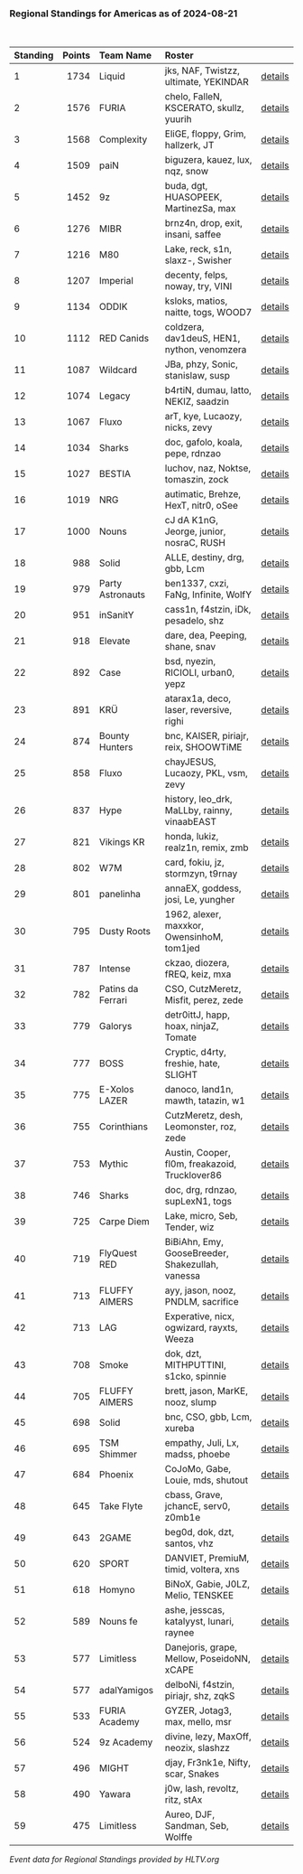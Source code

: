 ### Regional Standings for Americas as of 2024-08-21<br />
<br />

| Standing | Points | Team Name         | Roster                                           |                                                                                                   |
| :- | -: | :- | :- | :- |
| 1        |   1734 | Liquid            | jks, NAF, Twistzz, ultimate, YEKINDAR            | [details](details/2024_08_21/0006--liquid--jks-naf-twistzz-ultimate-yekindar.md)                  |
| 2        |   1576 | FURIA             | chelo, FalleN, KSCERATO, skullz, yuurih          | [details](details/2024_08_21/0010--furia--chelo-fallen-kscerato-skullz-yuurih.md)                 |
| 3        |   1568 | Complexity        | EliGE, floppy, Grim, hallzerk, JT                | [details](details/2024_08_21/0012--complexity--elige-floppy-grim-hallzerk-jt.md)                  |
| 4        |   1509 | paiN              | biguzera, kauez, lux, nqz, snow                  | [details](details/2024_08_21/0015--pain--biguzera-kauez-lux-nqz-snow.md)                          |
| 5        |   1452 | 9z                | buda, dgt, HUASOPEEK, MartinezSa, max            | [details](details/2024_08_21/0018--9z--buda-dgt-huasopeek-martinezsa-max.md)                      |
| 6        |   1276 | MIBR              | brnz4n, drop, exit, insani, saffee               | [details](details/2024_08_21/0025--mibr--brnz4n-drop-exit-insani-saffee.md)                       |
| 7        |   1216 | M80               | Lake, reck, s1n, slaxz-, Swisher                 | [details](details/2024_08_21/0028--m80--lake-reck-s1n-slaxz--swisher.md)                          |
| 8        |   1207 | Imperial          | decenty, felps, noway, try, VINI                 | [details](details/2024_08_21/0029--imperial--decenty-felps-noway-try-vini.md)                     |
| 9        |   1134 | ODDIK             | ksloks, matios, naitte, togs, WOOD7              | [details](details/2024_08_21/0033--oddik--ksloks-matios-naitte-togs-wood7.md)                     |
| 10       |   1112 | RED Canids        | coldzera, dav1deuS, HEN1, nython, venomzera      | [details](details/2024_08_21/0039--red_canids--coldzera-dav1deus-hen1-nython-venomzera.md)        |
| 11       |   1087 | Wildcard          | JBa, phzy, Sonic, stanislaw, susp                | [details](details/2024_08_21/0043--wildcard--jba-phzy-sonic-stanislaw-susp.md)                    |
| 12       |   1074 | Legacy            | b4rtiN, dumau, latto, NEKIZ, saadzin             | [details](details/2024_08_21/0044--legacy--b4rtin-dumau-latto-nekiz-saadzin.md)                   |
| 13       |   1067 | Fluxo             | arT, kye, Lucaozy, nicks, zevy                   | [details](details/2024_08_21/0047--fluxo--art-kye-lucaozy-nicks-zevy.md)                          |
| 14       |   1034 | Sharks            | doc, gafolo, koala, pepe, rdnzao                 | [details](details/2024_08_21/0050--sharks--doc-gafolo-koala-pepe-rdnzao.md)                       |
| 15       |   1027 | BESTIA            | luchov, naz, Noktse, tomaszin, zock              | [details](details/2024_08_21/0051--bestia--luchov-naz-noktse-tomaszin-zock.md)                    |
| 16       |   1019 | NRG               | autimatic, Brehze, HexT, nitr0, oSee             | [details](details/2024_08_21/0052--nrg--autimatic-brehze-hext-nitr0-osee.md)                      |
| 17       |   1000 | Nouns             | cJ dA K1nG, Jeorge, junior, nosraC, RUSH         | [details](details/2024_08_21/0058--nouns--cj_da_k1ng-jeorge-junior-nosrac-rush.md)                |
| 18       |    988 | Solid             | ALLE, destiny, drg, gbb, Lcm                     | [details](details/2024_08_21/0062--solid--alle-destiny-drg-gbb-lcm.md)                            |
| 19       |    979 | Party Astronauts  | ben1337, cxzi, FaNg, Infinite, WolfY             | [details](details/2024_08_21/0066--party_astronauts--ben1337-cxzi-fang-infinite-wolfy.md)         |
| 20       |    951 | inSanitY          | cass1n, f4stzin, iDk, pesadelo, shz              | [details](details/2024_08_21/0076--insanity--cass1n-f4stzin-idk-pesadelo-shz.md)                  |
| 21       |    918 | Elevate           | dare, dea, Peeping, shane, snav                  | [details](details/2024_08_21/0084--elevate--dare-dea-peeping-shane-snav.md)                       |
| 22       |    892 | Case              | bsd, nyezin, RICIOLI, urban0, yepz               | [details](details/2024_08_21/0089--case--bsd-nyezin-ricioli-urban0-yepz.md)                       |
| 23       |    891 | KRÜ               | atarax1a, deco, laser, reversive, righi          | [details](details/2024_08_21/0090--kr_--atarax1a-deco-laser-reversive-righi.md)                   |
| 24       |    874 | Bounty Hunters    | bnc, KAISER, piriajr, reix, SHOOWTiME            | [details](details/2024_08_21/0092--bounty_hunters--bnc-kaiser-piriajr-reix-shoowtime.md)          |
| 25       |    858 | Fluxo             | chayJESUS, Lucaozy, PKL, vsm, zevy               | [details](details/2024_08_21/0101--fluxo--chayjesus-lucaozy-pkl-vsm-zevy.md)                      |
| 26       |    837 | Hype              | history, leo_drk, MaLLby, rainny, vinaabEAST     | [details](details/2024_08_21/0106--hype--history-leo_drk-mallby-rainny-vinaabeast.md)             |
| 27       |    821 | Vikings KR        | honda, lukiz, realz1n, remix, zmb                | [details](details/2024_08_21/0110--vikings_kr--honda-lukiz-realz1n-remix-zmb.md)                  |
| 28       |    802 | W7M               | card, fokiu, jz, stormzyn, t9rnay                | [details](details/2024_08_21/0116--w7m--card-fokiu-jz-stormzyn-t9rnay.md)                         |
| 29       |    801 | panelinha         | annaEX, goddess, josi, Le, yungher               | [details](details/2024_08_21/0117--panelinha--annaex-goddess-josi-le-yungher.md)                  |
| 30       |    795 | Dusty Roots       | 1962, alexer, maxxkor, OwensinhoM, tom1jed       | [details](details/2024_08_21/0119--dusty_roots--1962-alexer-maxxkor-owensinhom-tom1jed.md)        |
| 31       |    787 | Intense           | ckzao, diozera, fREQ, keiz, mxa                  | [details](details/2024_08_21/0121--intense--ckzao-diozera-freq-keiz-mxa.md)                       |
| 32       |    782 | Patins da Ferrari | CSO, CutzMeretz, Misfit, perez, zede             | [details](details/2024_08_21/0124--patins_da_ferrari--cso-cutzmeretz-misfit-perez-zede.md)        |
| 33       |    779 | Galorys           | detr0ittJ, happ, hoax, ninjaZ, Tomate            | [details](details/2024_08_21/0126--galorys--detr0ittj-happ-hoax-ninjaz-tomate.md)                 |
| 34       |    777 | BOSS              | Cryptic, d4rty, freshie, hate, SLIGHT            | [details](details/2024_08_21/0127--boss--cryptic-d4rty-freshie-hate-slight.md)                    |
| 35       |    775 | E-Xolos LAZER     | danoco, land1n, mawth, tatazin, w1               | [details](details/2024_08_21/0129--e-xolos_lazer--danoco-land1n-mawth-tatazin-w1.md)              |
| 36       |    755 | Corinthians       | CutzMeretz, desh, Leomonster, roz, zede          | [details](details/2024_08_21/0138--corinthians--cutzmeretz-desh-leomonster-roz-zede.md)           |
| 37       |    753 | Mythic            | Austin, Cooper, fl0m, freakazoid, Trucklover86   | [details](details/2024_08_21/0139--mythic--austin-cooper-fl0m-freakazoid-trucklover86.md)         |
| 38       |    746 | Sharks            | doc, drg, rdnzao, supLexN1, togs                 | [details](details/2024_08_21/0141--sharks--doc-drg-rdnzao-suplexn1-togs.md)                       |
| 39       |    725 | Carpe Diem        | Lake, micro, Seb, Tender, wiz                    | [details](details/2024_08_21/0146--carpe_diem--lake-micro-seb-tender-wiz.md)                      |
| 40       |    719 | FlyQuest RED      | BiBiAhn, Emy, GooseBreeder, Shakezullah, vanessa | [details](details/2024_08_21/0148--flyquest_red--bibiahn-emy-goosebreeder-shakezullah-vanessa.md) |
| 41       |    713 | FLUFFY AIMERS     | ayy, jason, nooz, PNDLM, sacrifice               | [details](details/2024_08_21/0152--fluffy_aimers--ayy-jason-nooz-pndlm-sacrifice.md)              |
| 42       |    713 | LAG               | Experative, nicx, ogwizard, rayxts, Weeza        | [details](details/2024_08_21/0153--lag--experative-nicx-ogwizard-rayxts-weeza.md)                 |
| 43       |    708 | Smoke             | dok, dzt, MITHPUTTINI, s1cko, spinnie            | [details](details/2024_08_21/0154--smoke--dok-dzt-mithputtini-s1cko-spinnie.md)                   |
| 44       |    705 | FLUFFY AIMERS     | brett, jason, MarKE, nooz, slump                 | [details](details/2024_08_21/0155--fluffy_aimers--brett-jason-marke-nooz-slump.md)                |
| 45       |    698 | Solid             | bnc, CSO, gbb, Lcm, xureba                       | [details](details/2024_08_21/0157--solid--bnc-cso-gbb-lcm-xureba.md)                              |
| 46       |    695 | TSM Shimmer       | empathy, Juli, Lx, madss, phoebe                 | [details](details/2024_08_21/0159--tsm_shimmer--empathy-juli-lx-madss-phoebe.md)                  |
| 47       |    684 | Phoenix           | CoJoMo, Gabe, Louie, mds, shutout                | [details](details/2024_08_21/0164--phoenix--cojomo-gabe-louie-mds-shutout.md)                     |
| 48       |    645 | Take Flyte        | cbass, Grave, jchancE, serv0, z0mb1e             | [details](details/2024_08_21/0177--take_flyte--cbass-grave-jchance-serv0-z0mb1e.md)               |
| 49       |    643 | 2GAME             | beg0d, dok, dzt, santos, vhz                     | [details](details/2024_08_21/0178--2game--beg0d-dok-dzt-santos-vhz.md)                            |
| 50       |    620 | SPORT             | DANVIET, PremiuM, timid, voltera, xns            | [details](details/2024_08_21/0188--sport--danviet-premium-timid-voltera-xns.md)                   |
| 51       |    618 | Homyno            | BiNoX, Gabie, J0LZ, Melio, TENSKEE               | [details](details/2024_08_21/0189--homyno--binox-gabie-j0lz-melio-tenskee.md)                     |
| 52       |    589 | Nouns fe          | ashe, jesscas, katalyyst, lunari, raynee         | [details](details/2024_08_21/0196--nouns_fe--ashe-jesscas-katalyyst-lunari-raynee.md)             |
| 53       |    577 | Limitless         | Danejoris, grape, Mellow, PoseidoNN, xCAPE       | [details](details/2024_08_21/0198--limitless--danejoris-grape-mellow-poseidonn-xcape.md)          |
| 54       |    577 | adalYamigos       | delboNi, f4stzin, piriajr, shz, zqkS             | [details](details/2024_08_21/0199--adalyamigos--delboni-f4stzin-piriajr-shz-zqks.md)              |
| 55       |    533 | FURIA Academy     | GYZER, Jotag3, max, mello, msr                   | [details](details/2024_08_21/0202--furia_academy--gyzer-jotag3-max-mello-msr.md)                  |
| 56       |    524 | 9z Academy        | divine, lezy, MaxOff, neozix, slashzz            | [details](details/2024_08_21/0204--9z_academy--divine-lezy-maxoff-neozix-slashzz.md)              |
| 57       |    496 | MIGHT             | djay, Fr3nk1e, Nifty, scar, Snakes               | [details](details/2024_08_21/0208--might--djay-fr3nk1e-nifty-scar-snakes.md)                      |
| 58       |    490 | Yawara            | j0w, lash, revoltz, ritz, stAx                   | [details](details/2024_08_21/0209--yawara--j0w-lash-revoltz-ritz-stax.md)                         |
| 59       |    475 | Limitless         | Aureo, DJF, Sandman, Seb, Wolffe                 | [details](details/2024_08_21/0211--limitless--aureo-djf-sandman-seb-wolffe.md)                    |


_Event data for Regional Standings provided by HLTV.org_<br />
